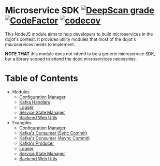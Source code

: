 # Microservice SDK [![DeepScan grade](https://deepscan.io/api/teams/2690/projects/13298/branches/219450/badge/grade.svg)](https://deepscan.io/dashboard#view=project&tid=2690&pid=13298&bid=219450) [![CodeFactor](https://www.codefactor.io/repository/github/dojot/dojot-microservice-sdk-js/badge)](https://www.codefactor.io/repository/github/dojot/dojot-microservice-sdk-js) [![codecov](https://codecov.io/gh/dojot/dojot-microservice-sdk-js/branch/master/graph/badge.svg)](https://codecov.io/gh/dojot/dojot-microservice-sdk-js)

This NodeJS module aims to help developers to build microservices in the dojot's context. It
provides utility modules that most of the dojot's microservices needs to implement.

__NOTE THAT__ this module does not intend to be a generic microservice SDK, but a library scoped to
attend the dojot microservices necessities.

# Table of Contents

- Modules
  - [Configuration Manager](https://github.com/dojot/dojot-microservice-sdk-js/blob/master/lib/configManager/README.md)
  - [Kafka Handlers](https://github.com/dojot/dojot-microservice-sdk-js/blob/master/lib/kafka/README.md)
  - [Logger](https://github.com/dojot/dojot-microservice-sdk-js/blob/master/lib/logging/README.md)
  - [Service State Manager](https://github.com/dojot/dojot-microservice-sdk-js/blob/master/lib/serviceStateManager/README.md)
  - [Backend Web Utils](https://github.com/dojot/dojot-microservice-sdk-js/blob/master/lib/webUtils/README.md)
- Examples
  - [Configuration Manager](https://github.com/dojot/dojot-microservice-sdk-js/blob/master/examples/configManager/README.md)
  - [Kafka's Consumer (Sync Commit)](https://github.com/dojot/dojot-microservice-sdk-js/blob/master/examples/consumer/README.md)
  - [Kafka's Consumer (Async Commit)](https://github.com/dojot/dojot-microservice-sdk-js/blob/master/examples/asyncConsumer/README.md)
  - [Kafka's Producer](https://github.com/dojot/dojot-microservice-sdk-js/blob/master/examples/producer/README.md)
  - [Logger](https://github.com/dojot/dojot-microservice-sdk-js/blob/master/examples/logging/README.md)
  - [Service State Manager](https://github.com/dojot/dojot-microservice-sdk-js/blob/master/examples/serviceStateManager/README.md)
  - [Backend Web Utils](https://github.com/dojot/dojot-microservice-sdk-js/blob/master/examples/webUtils/README.md)
